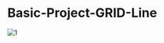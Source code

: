 # Basic-Project-GRID-Line
![1](https://user-images.githubusercontent.com/48295407/155758945-7c67ea12-e93f-4711-b82a-ab2cd91ce272.PNG)
